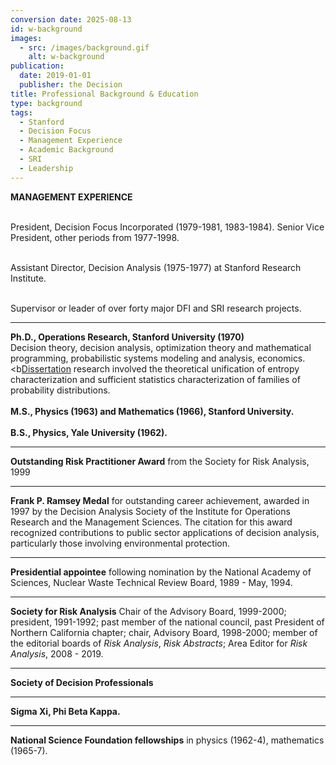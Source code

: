 ```yaml
---
conversion date: 2025-08-13
id: w-background
images:
  - src: /images/background.gif
    alt: w-background
publication:
  date: 2019-01-01
  publisher: the Decision
title: Professional Background & Education
type: background
tags:
  - Stanford
  - Decision Focus
  - Management Experience
  - Academic Background
  - SRI
  - Leadership
---
```

**MANAGEMENT EXPERIENCE**<br><br>

President, Decision Focus Incorporated (1979-1981, 1983-1984). Senior Vice President, other periods from 1977-1998.<br><br>

Assistant Director, Decision Analysis (1975-1977) at Stanford Research Institute.<br><br>

Supervisor or leader of over forty major DFI and SRI research projects.

---

**Ph.D., Operations Research, Stanford University (1970)**  
Decision theory, decision analysis, optimization theory and mathematical programming, probabilistic systems modeling and analysis, economics. <br><b[Dissertation](/pdf/phd-thesis.pdf) research involved the theoretical unification of entropy characterization and sufficient statistics characterization of families of probability distributions.
<br><br>
**M.S., Physics (1963) and Mathematics (1966), Stanford University.**
<br><br>
**B.S., Physics, Yale University (1962).**

---

**Outstanding Risk Practitioner Award** 
from the Society for Risk Analysis, 1999

---

**Frank P. Ramsey Medal** 
for outstanding career achievement, awarded in 1997 by the Decision Analysis Society of the Institute for Operations Research and the Management Sciences. The citation for this award recognized contributions to public sector applications of decision analysis, particularly those involving environmental protection.

---

**Presidential appointee** 
following nomination by the National Academy of Sciences, Nuclear Waste Technical Review Board, 1989 - May, 1994.

---

**Society for Risk Analysis** 
Chair of the Advisory Board, 1999-2000; president, 1991-1992; past member of the national council, past President of Northern California chapter; chair, Advisory Board, 1998-2000; member of the editorial boards of *Risk Analysis*, *Risk Abstracts*; Area Editor for *Risk Analysis*, 2008 - 2019.

---

**Society of Decision Professionals**

---

**Sigma Xi, Phi Beta Kappa.**

---

**National Science Foundation fellowships** in physics (1962-4), mathematics (1965-7).
